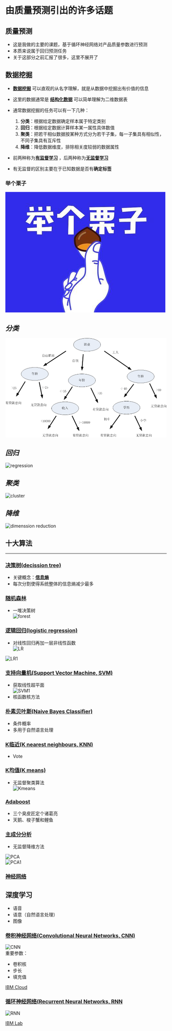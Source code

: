 # 由质量预测引出的许多话题  
## 质量预测  
- 这是我做的主要的课题，基于循环神经网络对产品质量参数进行预测  
- 本质来说属于回归预测任务  
- 关于这部分之前汇报了很多，这里不展开了  



## 数据挖掘
  
-  **[数据挖掘](https://baike.baidu.com/item/%E6%95%B0%E6%8D%AE%E6%8C%96%E6%8E%98/216477?fr=aladdin)** 可以直观的从名字理解，就是从数据中挖掘出有价值的信息  

- 这里的数据通常是 **[结构化数据](https://baike.baidu.com/item/%E7%BB%93%E6%9E%84%E5%8C%96%E6%95%B0%E6%8D%AE)** 可以简单理解为二维数据表  
- 通常数据挖掘的任务可以有一下几种：
	1. **分类**：根据给定数据确定样本属于特定类别
	2. **回归**：根据给定数据计算样本某一属性具体数值
	3. **聚类**：把若干相似数据按某种方式分为若干子集，每一子集具有相似性，不同子集具有互斥性
	4. **降维**：降低数据维度，排除相关度较弱的数据属性  

- 前两种称为[**有监督学习**](https://baike.baidu.com/item/%E6%9C%89%E7%9B%91%E7%9D%A3%E5%AD%A6%E4%B9%A0/19185816?fr=aladdin) ，后两种称为[**无监督学习**](https://baike.baidu.com/item/%E6%97%A0%E7%9B%91%E7%9D%A3%E5%AD%A6%E4%B9%A0)
- 有无监督的区别主要在于已知数据是否有**确定标签**



### 举个栗子
![example](https://github.com/zhaoyuanfang/python-training/blob/master/pictures/index.jpg)

***分类***
---
![classify](https://github.com/zhaoyuanfang/python-training/blob/master/pictures/decessiontree.png)



***回归***
---
![regression](https://github.com/zhaoyuanfang/python-training/tree/master/pictures/regression.png)

***聚类***
---
![cluster](https://github.com/zhaoyuanfang/python-training/tree/master/pictures/agg.jpg)

***降维***
---
![dimenssion reduction](https://github.com/zhaoyuanfang/python-training/tree/master/pictures/reduce.jpg)

## **十大算法**
---  
### [决策树(decission tree)](https://baike.baidu.com/item/%E5%86%B3%E7%AD%96%E6%A0%91/10377049?fr=aladdin)
- 关键概念：[**信息熵**](https://baike.baidu.com/item/%E4%BF%A1%E6%81%AF%E7%86%B5)
- 每次分割使得系统整体的信息熵减少最多
### [随机森林](https://baike.baidu.com/item/%E9%9A%8F%E6%9C%BA%E6%A3%AE%E6%9E%97)  
- 一堆决策树  
![forest](https://github.com/zhaoyuanfang/python-training/tree/master/pictures/forest.png)
### [逻辑回归(logistic regression)](https://baike.baidu.com/item/logistic%E5%9B%9E%E5%BD%92/2981575?fromtitle=%E9%80%BB%E8%BE%91%E5%9B%9E%E5%BD%92&fromid=17202449&fr=aladdin)

- 对线性回归再加一层非线性函数  
![LR](https://github.com/zhaoyuanfang/python-training/tree/master/pictures/LR.png)

![LR1](https://github.com/zhaoyuanfang/python-training/tree/master/pictures/LR1.png)

### [支持向量机(Support Vector Machine, SVM)](https://baike.baidu.com/item/%E6%94%AF%E6%8C%81%E5%90%91%E9%87%8F%E6%9C%BA?fromtitle=svm&fromid=4385807)  
- 获取线性超平面  
![SVM1](https://github.com/zhaoyuanfang/python-training/tree/master/pictures/SVM1.png)  
- 核函数核方法


### [朴素贝叶斯(Naive Bayes Classifier)](https://baike.baidu.com/item/%E6%9C%B4%E7%B4%A0%E8%B4%9D%E5%8F%B6%E6%96%AF/4925905?fr=aladdin)  
- 条件概率  
- 多用于自然语言处理  

### [K临近(K nearest neighbours, KNN)](https://baike.baidu.com/item/%E9%82%BB%E8%BF%91%E7%AE%97%E6%B3%95/1151153?fr=aladdin)  
- Vote  


### [K均值(K means)](https://baike.baidu.com/item/K%E5%9D%87%E5%80%BC%E8%81%9A%E7%B1%BB%E7%AE%97%E6%B3%95?fromtitle=Kmeans&fromid=10932719)  
- 无监督聚类算法  
![Kmeans](https://github.com/zhaoyuanfang/python-training/tree/master/pictures/Kmeans.png) 

### [Adaboost](https://baike.baidu.com/item/adaboost/4531273?fr=aladdin)
- 三个臭皮匠定个诸葛亮  
- 天鹅、梭子蟹和鲤鱼  

### [主成分分析](https://baike.baidu.com/item/%E4%B8%BB%E6%88%90%E5%88%86%E5%88%86%E6%9E%90/829840)  
- 无监督降维方法  

![PCA](https://github.com/zhaoyuanfang/python-training/tree/master/pictures/PCA.jpg)  
![PCA1](https://github.com/zhaoyuanfang/python-training/tree/master/pictures/PCA1.jpg)  

### [神经网络](https://baike.baidu.com/item/%E4%BA%BA%E5%B7%A5%E7%A5%9E%E7%BB%8F%E7%BD%91%E7%BB%9C/382460)  

## **深度学习**  
- 语音
- 语意（自然语言处理）
- 图像  

### [卷积神经网络(Convolutional Neural Networks, CNN)](https://baike.baidu.com/item/%E5%8D%B7%E7%A7%AF%E7%A5%9E%E7%BB%8F%E7%BD%91%E7%BB%9C)  
![CNN](https://github.com/zhaoyuanfang/python-training/tree/master/pictures/CNN.png)  
重要参数：
  
- 卷积核  
- 步长  
- 填充值  

[IBM Cloud](https://cloud.ibm.com/)  

### [循环神经网络(Recurrent Neural Networks, RNN](https://baike.baidu.com/item/%E5%BE%AA%E7%8E%AF%E7%A5%9E%E7%BB%8F%E7%BD%91%E7%BB%9C)  
![RNN](https://github.com/zhaoyuanfang/python-training/tree/master/pictures/RNN.png)  

[IBM Lab](https://labs.cognitiveclass.ai/profile)